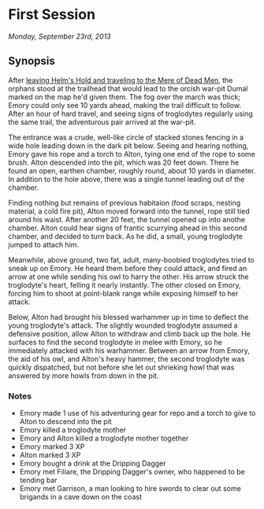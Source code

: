 # First Session

_Monday, September 23rd, 2013_

## Synopsis

After [leaving Helm's Hold and traveling to the Mere of Dead Men](https://github.com/half-ogre/the-old-monster-shop#introduction), the orphans stood at the trailhead that would lead to the orcish war-pit Dumal marked on the map he'd given them. The fog over the march was thick; Emory could only see 10 yards ahead, making the trail difficult to follow. After an hour of hard travel, and seeing signs of troglodytes regularly using the same trail, the adventurous pair arrived at the war-pit.

The entrance was a crude, well-like circle of stacked stones fencing in a wide hole leading down in the dark pit below. Seeing and hearing nothing, Emory gave his rope and a torch to Alton, tying one end of the rope to some brush. Alton descended into the pit, which was 20 feet down. There he found an open, earthen chamber, roughly round, about 10 yards in diameter. In addition to the hole above, there was a single tunnel leading out of the chamber.

Finding nothing but remains of previous habitaion (food scraps, nesting material, a cold fire pit), Alton moved forward into the tunnel, rope still tied around his waist. After another 20 feet, the tunnel opened up into anothe chamber. Alton could hear signs of frantic scurrying ahead in this second chamber, and decided to turn back. As he did, a small, young troglodyte jumped to attach him.

Meanwhile, above ground, two fat, adult, many-boobied troglodytes tried to sneak up on Emory. He heard them before they could attack, and fired an arrow at one while sending his owl to harry the other. His arrow struck the troglodyte's heart, felling it nearly instantly. The other closed on Emory, forcing him to shoot at point-blank range while exposing himself to her attack.

Below, Alton had brought his blessed warhammer up in time to deflect the young troglodyte's attack. The slightly wounded troglodyte assumed a defensive position, allow Alton to withdraw and climb back up the hole. He surfaces to find the second troglodyte in melee with Emory, so he immediately attacked with his  warhammer. Between an arrow from Emory, the aid of his owl, and Alton's heavy hammer, the second troglodyte was quickly dispatched, but not before she let out shrieking howl that was answered by more howls from down in the pit.

### Notes
- Emory made 1 use of his adventuring gear for repo and a torch to give to Alton to descend into the pit
- Emory killed a troglodyte mother
- Emory and Alton killed a troglodyte mother together
- Emory marked 3 XP
- Alton marked 3 XP
- Emory bought a drink at the Dripping Dagger
- Emory met Filiare, the Dripping Dagger's owner, who happened to be tending bar
- Emory met Garrison, a man looking to hire swords to clear out some brigands in a cave down on the coast
